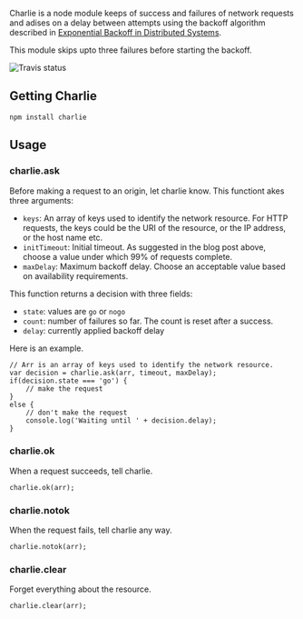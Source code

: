 Charlie is a node module keeps of success and failures of network requests and adises on a delay
between attempts using the backoff algorithm described in [Exponential Backoff in Distributed
Systems](http://dthain.blogspot.com/2009/02/exponential-backoff-in-distributed.html).

This module skips upto three failures before starting the backoff.

![Travis status](https://secure.travis-ci.org/ql-io/charlie.png)

## Getting Charlie

    npm install charlie

## Usage

### charlie.ask

Before making a request to an origin, let charlie know. This functiont akes three arguments:

* `keys`: An array of keys used to identify the network resource. For HTTP requests, the keys could
  be the URI of the resource, or the IP address, or the host name etc.
* `initTimeout`: Initial timeout. As suggested in the blog post above, choose a value under which
  99% of requests complete.
* `maxDelay`: Maximum backoff delay. Choose an acceptable value based on availability requirements.

This function returns a decision with three fields:

* `state`: values are `go` or `nogo`
* `count`: number of failures so far. The count is reset after a success.
* `delay`: currently applied backoff delay

Here is an example.

    // Arr is an array of keys used to identify the network resource.
    var decision = charlie.ask(arr, timeout, maxDelay);
    if(decision.state === 'go') {
        // make the request
    }
    else {
        // don't make the request
        console.log('Waiting until ' + decision.delay);
    }

### charlie.ok

When a request succeeds, tell charlie.

    charlie.ok(arr);

### charlie.notok

When the request fails, tell charlie any way.

    charlie.notok(arr);

### charlie.clear

Forget everything about the resource.

    charlie.clear(arr);




